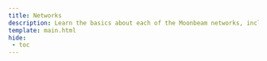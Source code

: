 ```yaml
---
title: Networks
description: Learn the basics about each of the Moonbeam networks, including Moonbeam, Moonriver, and the Moonbase Alpha TestNet.
template: main.html
hide: 
 - toc
---
```


<h1 class='subsection-title'></h1>
<div class='subsection-wrapper'></div>